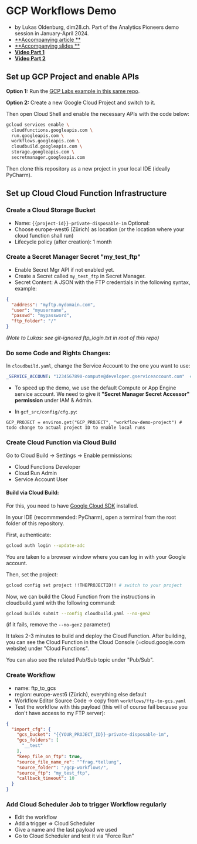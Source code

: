 # GCP Workflows Demo

* by Lukas Oldenburg, dim28.ch. Part of the Analytics Pioneers demo session in January-April 2024.
* [**Accompanying article
  **](https://thebounce.io/use-gcp-workflows-to-secure-an-ftp-to-google-cloud-storage-data-flow-19487635c380)
* [**Accompanying slides
  **](https://gitlab.com/mstade81/analytics-pioneers-community-trainings/-/blob/main/DE%202024.03.01_GCP%20Workflows%20-%20Teil%202/DE_2024.03.01_GCP_Workflows_-_Teil_2.pdf)
* [**Video Part 1**](https://youtu.be/NIFLJ56qIMs)
* [**Video Part 2**](https://youtu.be/5zzwh4LcmO8)


## Set up GCP Project and enable APIs

**Option 1:**
Run
the [GCP Labs example in this same repo](https://github.com/loldenburg/gcp-workflows-demo/blob/master/gcp-labs-example.md).

**Option 2:**
Create a new Google Cloud Project and switch to it.

Then open Cloud Shell and enable the necessary APIs with the code below:

```bash
gcloud services enable \
  cloudfunctions.googleapis.com \
  run.googleapis.com \
  workflows.googleapis.com \
  cloudbuild.googleapis.com \
  storage.googleapis.com \
  secretmanager.googleapis.com
```

Then clone this repository as a new project in your local IDE (ideally PyCharm).

## Set up Cloud Cloud Function Infrastructure

### Create a Cloud Storage Bucket

- Name: `{{project-id}}-private-disposable-1m`
  Optional:
- Choose europe-west6 (Zürich) as location (or the location where your cloud function shall run)
- Lifecycle policy (after creation): 1 month

### Create a Secret Manager Secret "my_test_ftp"

- Enable Secret Mgr API if not enabled yet.
- Create a Secret called `my_test_ftp` in Secret Manager.
- Secret Content: A JSON with the FTP credentials in the following syntax, example:

```json
{
  "address": "myftp.mydomain.com",
  "user": "myusername",
  "passwd": "mypassword",
  "ftp_folder": "/"
}
```

_(Note to Lukas: see git-ignored ftp_login.txt in root of this repo)_

### Do some Code and Rights Changes:

In `cloudbuild.yaml`, change the Service Account to the one you want to use:

```yaml
_SERVICE_ACCOUNT: "1234567890-compute@developer.gserviceaccount.com"  # todo change to the actually intended account
```

- To speed up the demo, we use the default Compute or App Engine service account. We need to give it **"Secret Manager
  Secret Accessor"
  permission** under IAM & Admin.

- In `gcf_src/config/cfg.py`:

```
GCP_PROJECT = environ.get("GCP_PROJECT", "workflow-demo-project") # todo change to actual project ID to enable local runs
```

### Create Cloud Function via Cloud Build

Go to Cloud Build -> Settings -> Enable permissions:

- Cloud Functions Developer
- Cloud Run Admin
- Service Account User

#### Build via Cloud Build:

For this, you need to have [Google Cloud SDK](https://cloud.google.com/sdk/docs/downloads-interactive) installed.

In your IDE (recommmended: PyCharm), open a terminal from the root folder of this repository.

First, authenticate:

```bash
gcloud auth login --update-adc
```

You are taken to a browser window where you can log in with your Google account.

Then, set the project:

```bash
gcloud config set project !!THEPROJECTID!! # switch to your project
```

Now, we can build the Cloud Function from the instructions in cloudbuild.yaml with the following command:

```bash
gcloud builds submit --config cloudbuild.yaml --no-gen2 
```

(if it fails, remove the `--no-gen2` parameter)

It takes 2-3 minutes to build and deploy the Cloud Function. After building, you can see the Cloud Function in the Cloud
Console (=cloud.google.com website) under "Cloud Functions".

You can also see the related Pub/Sub topic under "Pub/Sub".

### Create Workflow

- name: ftp_to_gcs
- region: europe-west6 (Zürich), everything else default
- Workflow Editor Source Code -> copy from `workflows/ftp-to-gcs.yaml`
- Test the workflow with this payload (this will of course fail because you don't have access to my FTP server):

```json
{
  "import_cfg": {
    "gcs_bucket": "{{YOUR_PROJECT_ID}}-private-disposable-1m",
    "gcs_folders": [
      "__test"
    ],
    "keep_file_on_ftp": true,
    "source_file_name_re": "^frag.*tellung",
    "source_folder": "/gcp-workflows/",
    "source_ftp": "my_test_ftp",
    "callback_timeout": 10
  }
}
```

### Add Cloud Scheduler Job to trigger Workflow regularly

- Edit the workflow
- Add a trigger => Cloud Scheduler
- Give a name and the last payload we used
- Go to Cloud Scheduler and test it via "Force Run"
